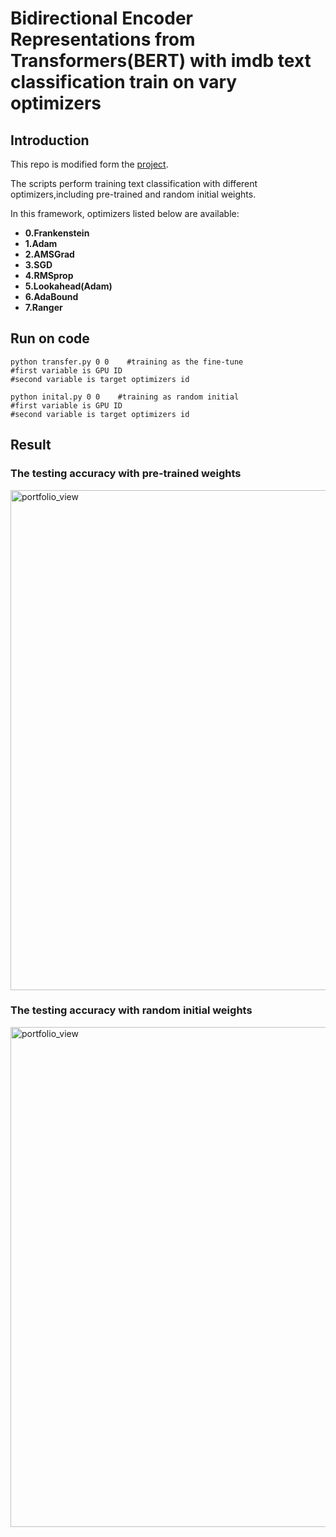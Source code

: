 # Bidirectional Encoder Representations from Transformers(BERT) with imdb text classification train on vary optimizers

## Introduction

This repo is modified form the [project](https://github.com/huggingface/transformers).

The scripts perform training text classification with different optimizers,including pre-trained and random initial  weights.


In this framework, optimizers listed below are available:
- **0.Frankenstein**
- **1.Adam**
- **2.AMSGrad**
- **3.SGD**
- **4.RMSprop**
- **5.Lookahead(Adam)**
- **6.AdaBound**
- **7.Ranger**


## Run on code

```
python transfer.py 0 0    #training as the fine-tune
#first variable is GPU ID
#second variable is target optimizers id

python inital.py 0 0    #training as random initial 
#first variable is GPU ID
#second variable is target optimizers id

```

## Result  

### The testing accuracy with pre-trained weights

<img width="800" alt="portfolio_view" src="https://github.com/acctouhou/Frankenstein_optimizer_temp/blob/main/2_Experiment_Pytorch/NLP_bert/transfer_bert.png">

### The testing accuracy with random initial  weights

<img width="800" alt="portfolio_view" src="https://github.com/acctouhou/Frankenstein_optimizer_temp/blob/main/2_Experiment_Pytorch/NLP_bert/initial_bert.png">
